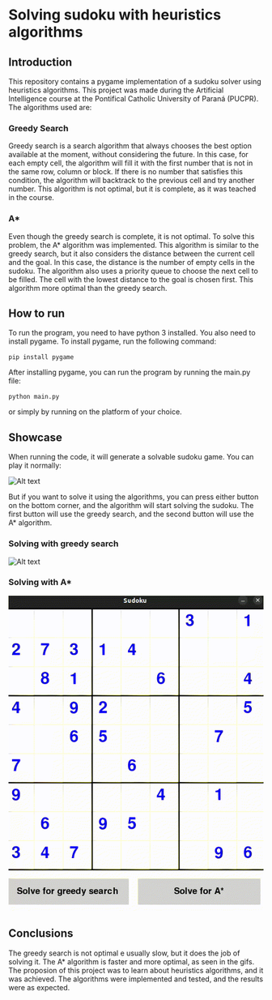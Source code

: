 # Solving sudoku with heuristics algorithms
## Introduction
This repository contains a pygame implementation of a sudoku solver using heuristics algorithms. This project was made during the Artificial Intelligence course at the Pontifical Catholic University of Paraná (PUCPR). The algorithms used are:
### Greedy Search
Greedy search is a search algorithm that always chooses the best option available at the moment, without considering the future. In this case, for each empty cell, the algorithm will fill it with the first number that is not in the same row, column or block. If there is no number that satisfies this condition, the algorithm will backtrack to the previous cell and try another number. This algorithm is not optimal, but it is complete, as it was teached in the course.
### A*
Even though the greedy search is complete, it is not optimal. To solve this problem, the A* algorithm was implemented. This algorithm is similar to the greedy search, but it also considers the distance between the current cell and the goal. In this case, the distance is the number of empty cells in the sudoku. The algorithm also uses a priority queue to choose the next cell to be filled. The cell with the lowest distance to the goal is chosen first. This algorithm more optimal than the greedy search.
## How to run
To run the program, you need to have python 3 installed. You also need to install pygame. To install pygame, run the following command:
```
pip install pygame
```
After installing pygame, you can run the program by running the main.py file:
```
python main.py
```
or simply by running on the platform of your choice.
## Showcase
When running the code, it will generate a solvable sudoku game. You can play it normally:

![Alt text](playing_gif.gif)

But if you want to solve it using the algorithms, you can press either button on the bottom corner, and the algorithm will start solving the sudoku. The first button will use the greedy search, and the second button will use the A* algorithm.
### Solving with greedy search
![Alt text](greedy_search.gif)

### Solving with A*
![Alt text](a_star.gif)

## Conclusions
The greedy search is not optimal e usually slow, but it does the job of solving it. The A* algorithm is  faster and more optimal, as seen in the gifs.
The proposion of this project was to learn about heuristics algorithms, and it was achieved. The algorithms were implemented and tested, and the results were as expected.
